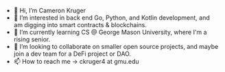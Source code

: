 - 👋 Hi, I’m Cameron Kruger
- 👀 I’m interested in back end Go, Python, and Kotlin development, and am digging into smart contracts & blockchains.
- 🌱 I’m currently learning CS @ George Mason University, where I'm a rising senior.
- 💞️ I’m looking to collaborate on smaller open source projects, and maybe join a dev team for a DeFi project or DAO.
- 📫 How to reach me -> ckruger4 at gmu.edu

<!---
ckruger097/ckruger097 is a ✨ special ✨ repository because its `README.md` (this file) appears on your GitHub profile.
You can click the Preview link to take a look at your changes.
--->
